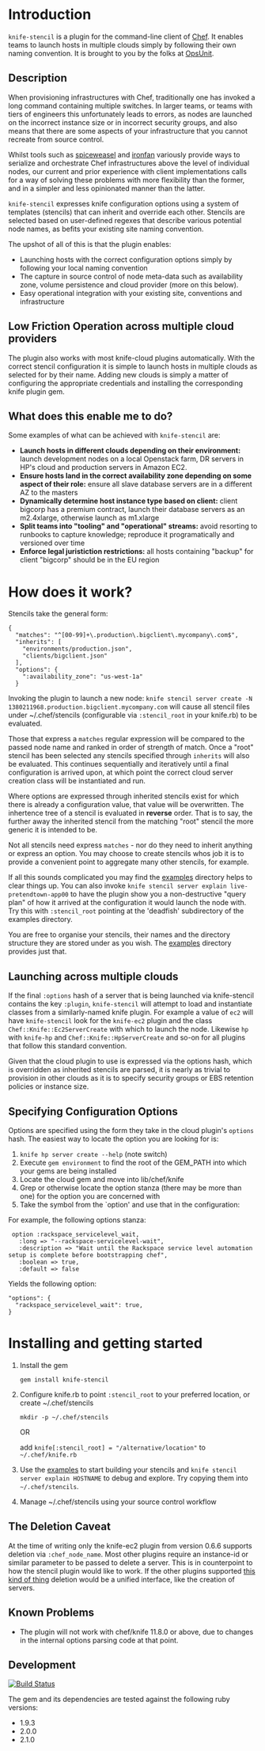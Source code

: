 # Introduction

`knife-stencil` is a plugin for the command-line client of [Chef][6]. It enables teams to launch hosts in multiple clouds simply by following their own naming convention. It is brought to you by the folks at [OpsUnit][1].

## Description

When provisioning infrastructures with Chef, traditionally one has invoked a long command containing multiple switches. In larger teams, or teams with tiers of engineers this unfortunately leads to errors, as nodes are launched on the incorrect instance size or in incorrect security groups, and also means that there are some aspects of your infrastructure that you cannot recreate from source control.

Whilst tools such as [spiceweasel][2] and [ironfan][3] variously provide ways to serialize and orchestrate Chef infrastructures above the level of individual nodes, our current and prior experience with client implementations calls for a way of solving these problems with more flexibility than the former, and in a simpler and less opinionated manner than the latter.

`knife-stencil` expresses knife configuration options using a system of templates (stencils) that can inherit and override each other. Stencils are selected based on user-defined regexes that describe various potential node names, as befits your existing site naming convention.

The upshot of all of this is that the plugin enables:

* Launching hosts with the correct configuration options simply by following your local naming convention
* The capture in source control of node meta-data such as availability zone, volume persistence and cloud provider (more on this below).
* Easy operational integration with your existing site, conventions and infrastructure

## Low Friction Operation across multiple cloud providers

The plugin also works with most knife-cloud plugins automatically. With the correct stencil configuration it is simple to launch hosts in multiple clouds as selected for by their name. Adding new clouds is simply a matter of configuring the appropriate credentials and installing the corresponding knife plugin gem.

## What does this enable me to do?

Some examples of what can be achieved with `knife-stencil` are:

* **Launch hosts in different clouds depending on their environment:** launch development nodes on a local Openstack farm, DR servers in HP's cloud and production servers in Amazon EC2.
* **Ensure hosts land in the correct availability zone depending on some aspect of their role:** ensure all slave database servers are in a different AZ to the masters
* **Dynamically determine host instance type based on client:** client bigcorp has a premium contract, launch their database servers as an m2.4xlarge, otherwise launch as m1.xlarge
* **Split teams into "tooling" and "operational" streams:** avoid resorting to runbooks to capture knowledge; reproduce it programatically and versioned over time
* **Enforce legal juristiction restrictions:** all hosts containing "backup" for client "bigcorp" should be in the EU region

# How does it work?

Stencils take the general form:

    {
      "matches": "^[00-99]+\.production\.bigclient\.mycompany\.com$",
      "inherits": [
        "environments/production.json",
        "clients/bigclient.json"
      ],
      "options": {
        ":availability_zone": "us-west-1a"
      }

Invoking the plugin to launch a new node: `knife stencil server create -N 1380211968.production.bigclient.mycompany.com` will cause all stencil files under ~/.chef/stencils (configurable via `:stencil_root` in your knife.rb) to be evaluated.

Those that express a `matches` regular expression will be compared to the passed node name and ranked in order of strength of match. Once a "root" stencil has been selected any stencils specified through `inherits` will also be evaluated. This continues sequentially and iteratively until a final configuration is arrived upon, at which point the correct cloud server creation class will be instantiated and run.

Where options are expressed through inherited stencils exist for which there is already a configuration value, that value will be overwritten. The inhertence tree of a stencil is evaluated in **reverse** order. That is to say, the further away the inherited stencil from the matching "root" stencil the more generic it is intended to be.

Not all stencils need express `matches` - nor do they need to inherit anything or express an option. You may choose to create stencils whos job it is to provide a convenient point to aggregate many other stencils, for example.

If all this sounds complicated you may find the [examples][4] directory helps to clear things up. You can also invoke `knife stencil server explain live-pretendtown-app00` to have the plugin show you a non-destructive "query plan" of how it arrived at the configuration it would launch the node with. Try this with `:stencil_root` pointing at the 'deadfish' subdirectory of the examples directory.

You are free to organise your stencils, their names and the directory structure they are stored under as you wish. The [examples][4] directory provides just that.

## Launching across multiple clouds

If the final `:options` hash of a server that is being launched via knife-stencil contains the key `:plugin`, `knife-stencil` will attempt to load and instantiate classes from a similarly-named knife plugin. For example a value of `ec2` will have `knife-stencil` look for the `knife-ec2` plugin and the class `Chef::Knife::Ec2ServerCreate` with which to launch the node. Likewise `hp` with `knife-hp` and `Chef::Knife::HpServerCreate` and so-on for all plugins that follow this standard convention.

Given that the cloud plugin to use is expressed via the options hash, which is overridden as inherited stencils are parsed, it is nearly as trivial to provision in other clouds as it is to specify security groups or EBS retention policies or instance size.

## Specifying Configuration Options
Options are specified using the form they take in the cloud plugin's `options` hash. The easiest way to locate the option you are looking for is:

1. `knife hp server create --help` (note switch)
2. Execute `gem environment` to find the root of the GEM_PATH into which your gems are being installed
3. Locate the cloud gem and move into lib/chef/knife
4. Grep or otherwise locate the option stanza (there may be more than one) for the option you are concerned with
5. Take the symbol from the `option' and use that in the configuration:

For example, the following options stanza:

     option :rackspace_servicelevel_wait,
       :long => "--rackspace-servicelevel-wait",
       :description => "Wait until the Rackspace service level automation setup is complete before bootstrapping chef",
       :boolean => true,
       :default => false

Yields the following option:

    "options": {
      "rackspace_servicelevel_wait": true,
    }

# Installing and getting started

1. Install the gem

    `gem install knife-stencil`

2. Configure knife.rb to point `:stencil_root` to your preferred location, or create ~/.chef/stencils

    `mkdir -p ~/.chef/stencils`

    OR

    add `knife[:stencil_root] = "/alternative/location"` to `~/.chef/knife.rb`

3. Use the [examples][4] to start building your stencils and `knife stencil server explain HOSTNAME` to debug and explore. Try copying them into `~/.chef/stencils`.

4. Manage ~/.chef/stencils using your source control workflow

## The Deletion Caveat
At the time of writing only the knife-ec2 plugin from version 0.6.6 supports deletion via `:chef_node_name`. Most other plugins require an instance-id or similar parameter to be passed to delete a server. This is in counterpoint to how the stencil plugin would like to work. If the other plugins supported [this kind of thing][5] deletion would be a unified interface, like the creation of servers.

## Known Problems

* The plugin will not work with chef/knife 11.8.0 or above, due to changes in the internal options parsing code at that point.

## Development

[![Build Status](https://travis-ci.org/opsunit/knife-stencil.png?branch=master)](https://travis-ci.org/opsunit/knife-stencil)

The gem and its dependencies are tested against the following ruby versions:

* 1.9.3
* 2.0.0
* 2.1.0

[1]: http://www.opsunit.com
[2]: https://github.com/mattray/spiceweasel/
[3]: https://github.com/infochimps-labs/ironfan
[4]: https://github.com/opsunit/knife-stencil/tree/master/examples
[5]: https://github.com/opscode/knife-ec2/commit/169350ab0dcf11e7e5c224a1c2333707f0364c54
[6]: http://www.getchef.com/
